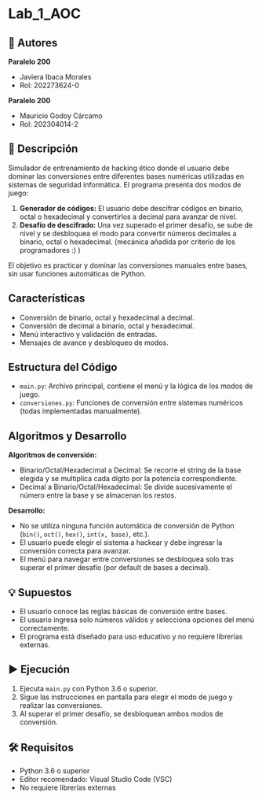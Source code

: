 # Lab_1_AOC

## 👥 Autores

**Paralelo 200**
* Javiera Ibaca Morales
* Rol: 202273624-0

**Paralelo 200**
* Mauricio Godoy Cárcamo
* Rol: 202304014-2

## 📝 Descripción

Simulador de entrenamiento de hacking ético donde el usuario debe dominar las conversiones entre diferentes bases numéricas utilizadas en sistemas de seguridad informática. El programa presenta dos modos de juego:

1. **Generador de códigos:** El usuario debe descifrar códigos en binario, octal o hexadecimal y convertirlos a decimal para avanzar de nivel.
2. **Desafío de descifrado:** Una vez superado el primer desafío, se sube de nivel y se desbloquea el modo para convertir números decimales a binario, octal o hexadecimal. (mecánica añadida por criterio de los programadores :) )

El objetivo es practicar y dominar las conversiones manuales entre bases, sin usar funciones automáticas de Python.

## Características

- Conversión de binario, octal y hexadecimal a decimal.
- Conversión de decimal a binario, octal y hexadecimal.
- Menú interactivo y validación de entradas.
- Mensajes de avance y desbloqueo de modos.

## Estructura del Código

- `main.py`: Archivo principal, contiene el menú y la lógica de los modos de juego.
- `conversiones.py`: Funciones de conversión entre sistemas numéricos (todas implementadas manualmente).

## Algoritmos y Desarrollo

**Algoritmos de conversión:**
- Binario/Octal/Hexadecimal a Decimal: Se recorre el string de la base elegida y se multiplica cada dígito por la potencia correspondiente.
- Decimal a Binario/Octal/Hexadecimal: Se divide sucesivamente el número entre la base y se almacenan los restos.

**Desarrollo:**
- No se utiliza ninguna función automática de conversión de Python (`bin()`, `oct()`, `hex()`, `int(x, base)`, etc.).
- El usuario puede elegir el sistema a hackear y debe ingresar la conversión correcta para avanzar.
- El menú para navegar entre conversiones se desbloquea solo tras superar el primer desafío (por default de bases a decimal).

## 💡 Supuestos

- El usuario conoce las reglas básicas de conversión entre bases.
- El usuario ingresa solo números válidos y selecciona opciones del menú correctamente.
- El programa está diseñado para uso educativo y no requiere librerías externas.

## ▶️ Ejecución

1. Ejecuta `main.py` con Python 3.6 o superior.
2. Sigue las instrucciones en pantalla para elegir el modo de juego y realizar las conversiones.
3. Al superar el primer desafío, se desbloquean ambos modos de conversión.

## 🛠️ Requisitos

- Python 3.6 o superior
- Editor recomendado: Visual Studio Code (VSC)
- No requiere librerías externas
